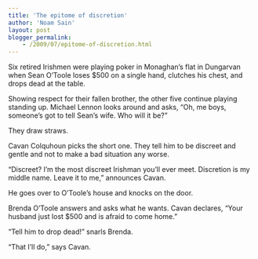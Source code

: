```yaml
---
title: 'The epitome of discretion'
author: 'Noam Sain'
layout: post
blogger_permalink:
    - /2009/07/epitome-of-discretion.html
---
```


Six retired Irishmen were playing poker in Monaghan’s flat in Dungarvan when Sean O’Toole loses $500 on a single hand, clutches his chest, and drops dead at the table.  
  
Showing respect for their fallen brother, the other five continue playing standing up. Michael Lennon looks around and asks, “Oh, me boys, someone’s got to tell Sean’s wife. Who will it be?”

They draw straws.

Cavan Colquhoun picks the short one. They tell him to be discreet and gentle and not to make a bad situation any worse.

“Discreet? I’m the most discreet Irishman you’ll ever meet. Discretion is my middle name. Leave it to me,” announces Cavan.

He goes over to O’Toole’s house and knocks on the door.

Brenda O’Toole answers and asks what he wants. Cavan declares, “Your husband just lost $500 and is afraid to come home.”

“Tell him to drop dead!” snarls Brenda.

“That I’ll do,” says Cavan.